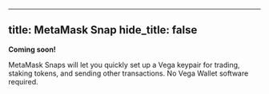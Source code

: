 
---
title: MetaMask Snap
hide_title: false
---

**Coming soon!**

MetaMask Snaps will let you quickly set up a Vega keypair for trading, staking tokens, and sending other transactions. No Vega Wallet software required.